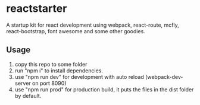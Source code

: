 # reactstarter
A startup kit for react development using webpack, react-route, mcfly, react-bootstrap, font awesome and some other goodies.
## Usage
1.  copy this repo to some folder
2.  run "npm i" to install dependencies.
3.  use "npm run dev" for development with auto reload (webpack-dev-server on port 8090)
4.  use "npm run prod" for production build, it puts the files in the dist folder by default.

